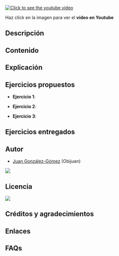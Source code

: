 [![Click to see the youtube video](http://img.youtube.com/vi//0.jpg)]()

Haz click en la imagen para ver el **vídeo en Youtube**

## Descripción

## Contenido

## Explicación

## Ejercicios propuestos

* **Ejercicio 1**: 

* **Ejercicio 2**: 

* **Ejercicio 3**: 

## Ejercicios entregados

## Autor

* [Juan González-Gómez](https://github.com/Obijuan) (Obijuan)

![](https://github.com/Obijuan/digital-electronics-with-open-FPGAs-tutorial/raw/master/wiki/portada/logos-urjc-gsyc-peloto-jderobot.png)

## Licencia

![](https://github.com/Obijuan/digital-electronics-with-open-FPGAs-tutorial/raw/master/wiki/portada/attribution-share-alike-creative-commons-license.png)

## Créditos y agradecimientos



## Enlaces


## FAQs



